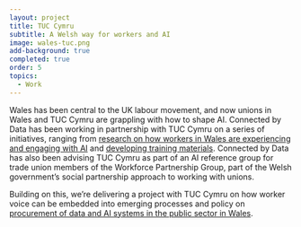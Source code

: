```yaml
---
layout: project
title: TUC Cymru
subtitle: A Welsh way for workers and AI
image: wales-tuc.png
add-background: true
completed: true
order: 5
topics:
  - Work
---
```

Wales has been central to the UK labour movement, and now unions in Wales and TUC Cymru are grappling with how to shape AI. Connected by Data has been working in partnership with TUC Cymru on a series of initiatives, ranging from [research on how workers in Wales are experiencing and engaging with AI](/resources/wales-tuc-experiencing-ai) and [developing training materials](/events/2024-07-09-wales-tuc-training). Connected by Data has also been advising TUC Cymru as part of an AI reference group for trade union members of the Workforce Partnership Group, part of the Welsh government’s social partnership approach to working with unions.

Building on this, we’re delivering a project with TUC Cymru on how worker voice can be embedded into emerging processes and policy on [procurement of data and AI systems in the public sector in Wales](/events/2024-10-15-design-lab-procurement).